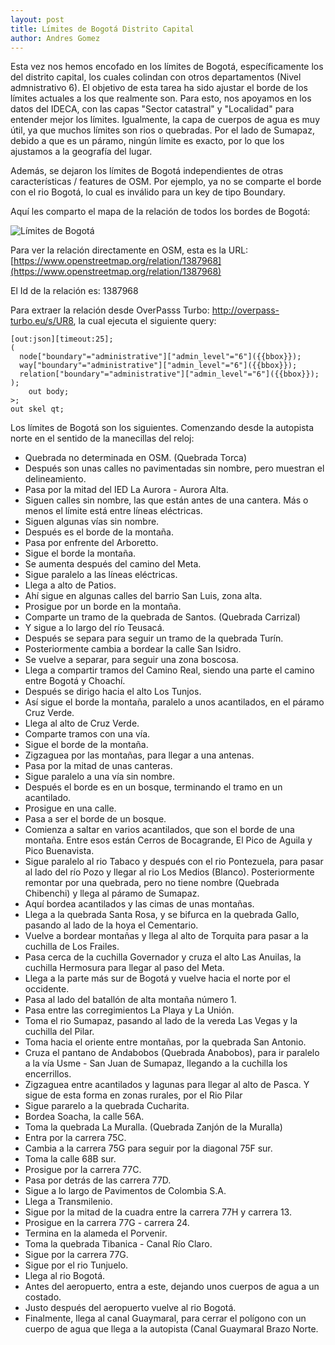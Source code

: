 ```yaml
---
layout: post
title: Límites de Bogotá Distrito Capital
author: Andres Gomez
---
```


Esta vez nos hemos encofado en los límites de Bogotá, específicamente los del distrito capital, los cuales colindan con otros departamentos (Nivel admnistrativo 6).
El objetivo de esta tarea ha sido ajustar el borde de los límites actuales a los que realmente son.
Para esto, nos apoyamos en los datos del IDECA, con las capas "Sector catastral" y "Localidad" para entender mejor los límites.
Igualmente, la capa de cuerpos de agua es muy útil, ya que muchos límites son rios o quebradas.
Por el lado de Sumapaz, debido a que es un páramo, ningún límite es exacto, por lo que los ajustamos a la geografía del lugar.

Además, se dejaron los límites de Bogotá independientes de otras características / features de OSM.
Por ejemplo, ya no se comparte el borde con el rio Bogotá, lo cual es inválido para un key de tipo Boundary.

Aquí les comparto el mapa de la relación de todos los bordes de Bogotá:

![Límites de Bogotá](/bogota/img/2020-06-07-limites-bogota.png)

Para ver la relación directamente en OSM, esta es la URL:
[https://www.openstreetmap.org/relation/1387968](https://www.openstreetmap.org/relation/1387968)

El Id de la relación es: 1387968

Para extraer la relación desde OverPasss Turbo: http://overpass-turbo.eu/s/UR8, la cual ejecuta el siguiente query:

    [out:json][timeout:25];
    (
      node["boundary"="administrative"]["admin_level"="6"]({{bbox}});
      way["boundary"="administrative"]["admin_level"="6"]({{bbox}});
      relation["boundary"="administrative"]["admin_level"="6"]({{bbox}});
    );
        out body;
    >;
    out skel qt;

Los límites de Bogotá son los siguientes. Comenzando desde la autopista norte en el sentido de la manecillas del reloj:

* Quebrada no determinada en OSM. (Quebrada Torca)
* Después son unas calles no pavimentadas sin nombre, pero muestran el delineamiento.
* Pasa por la mitad del IED La Aurora - Aurora Alta.
* Siguen calles sin nombre, las que están antes de una cantera. Más o menos el límite está entre líneas eléctricas.
* Siguen algunas vías sin nombre.
* Después es el borde de la montaña.
* Pasa por enfrente del Arboretto.
* Sigue el borde la montaña.
* Se aumenta después del camino del Meta.
* Sigue paralelo a las líneas eléctricas.
* Llega a alto de Patios.
* Ahí sigue en algunas calles del barrio San Luis, zona alta.
* Prosigue por un borde en la montaña.
* Comparte un tramo de la quebrada de Santos. (Quebrada Carrizal)
* Y sigue a lo largo del río Teusacá.
* Después se separa para seguir un tramo de la quebrada Turín. 
* Posteriormente cambia a bordear la calle San Isidro.
* Se vuelve a separar, para seguir una zona boscosa.
* Llega a compartir tramos del Camino Real, siendo una parte el camino entre Bogotá y Choachí.
* Después se dirigo hacia el alto Los Tunjos.
* Así sigue el borde la montaña, paralelo a unos acantilados, en el páramo Cruz Verde.
* Llega al alto de Cruz Verde.
* Comparte tramos con una vía.
* Sigue el borde de la montaña.
* Zigzaguea por las montañas, para llegar a una antenas.
* Pasa por la mitad de unas canteras.
* Sigue paralelo a una vía sin nombre.
* Después el borde es en un bosque, terminando el tramo en un acantilado.
* Prosigue en una calle.
* Pasa a ser el borde de un bosque.
* Comienza a saltar en varios acantilados, que son el borde de una montaña. Entre esos están Cerros de Bocagrande, El Pico de Aguila y Pico Buenavista.
* Sigue paralelo al rio Tabaco y después con el rio Pontezuela, para pasar al lado del río Pozo y llegar al rio Los Medios (Blanco). Posteriormente remontar por una quebrada, pero no tiene nombre (Quebrada Chibenchi) y llega al páramo de Sumapaz.
* Aquí bordea acantilados y las cimas de unas montañas.
* Llega a la quebrada Santa Rosa, y se bifurca en la quebrada Gallo, pasando al lado de la hoya el Cementario.
* Vuelve a bordear montañas y llega al alto de Torquita para pasar a la cuchilla de Los Frailes.
* Pasa cerca de la cuchilla Governador y cruza el alto Las Anuilas, la cuchilla Hermosura para llegar al paso del Meta.
* Llega a la parte más sur de Bogotá y vuelve hacia el norte por el occidente.
* Pasa al lado del batallón de alta montaña número 1.
* Pasa entre las corregimientos La Playa y La Unión.
* Toma el rio Sumapaz, pasando al lado de la vereda Las Vegas y la cuchilla del Pilar.
* Toma hacia el oriente entre montañas, por la quebrada San Antonio.
* Cruza el pantano de Andabobos (Quebrada Anabobos), para ir paralelo a la vía Usme - San Juan de Sumapaz, llegando a la cuchilla los encerrillos.
* Zigzaguea entre acantilados y lagunas para llegar al alto de Pasca. Y sigue de esta forma en zonas rurales, por el Rio Pilar
* Sigue pararelo a la quebrada Cucharita.
* Bordea Soacha, la calle 56A.
* Toma la quebrada La Muralla. (Quebrada Zanjón de la Muralla)
* Entra por la carrera 75C.
* Cambia a la carrera 75G para seguir por la diagonal 75F sur.
* Toma la calle 68B sur.
* Prosigue por la carrera 77C.
* Pasa por detrás de las carrera 77D.
* Sigue a lo largo de Pavimentos de Colombia S.A.
* Llega a Transmilenio.
* Sigue por la mitad de la cuadra entre la carrera 77H y carrera 13.
* Prosigue en la carrera 77G - carrera 24.
* Termina en la alameda el Porvenir.
* Toma la quebrada Tibanica - Canal Río Claro.
* Sigue por la carrera 77G.
* Sigue por el rio Tunjuelo.
* Llega al rio Bogotá.
* Antes del aeropuerto, entra a este, dejando unos cuerpos de agua a un costado.
* Justo después del aeropuerto vuelve al rio Bogotá.
* Finalmente, llega al canal Guaymaral, para cerrar el polígono con un cuerpo de agua que llega a la autopista (Canal Guaymaral Brazo Norte.
